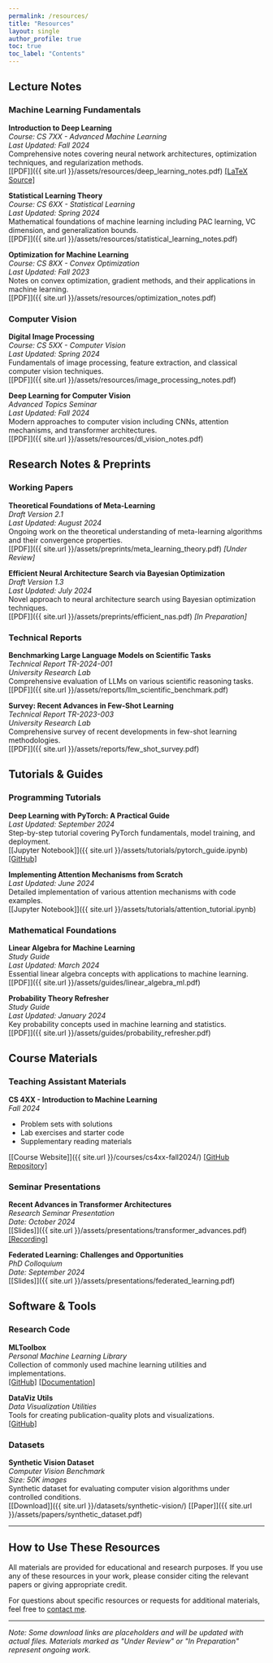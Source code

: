 ```yaml
---
permalink: /resources/
title: "Resources"
layout: single
author_profile: true
toc: true
toc_label: "Contents"
---
```


## Lecture Notes

### Machine Learning Fundamentals

**Introduction to Deep Learning**  
*Course: CS 7XX - Advanced Machine Learning*  
*Last Updated: Fall 2024*  
Comprehensive notes covering neural network architectures, optimization techniques, and regularization methods.  
[[PDF]]({{ site.url }}/assets/resources/deep_learning_notes.pdf) [[LaTeX Source]](https://github.com/RunkaiTao/lecture-notes/tree/main/deep-learning)

**Statistical Learning Theory**  
*Course: CS 6XX - Statistical Learning*  
*Last Updated: Spring 2024*  
Mathematical foundations of machine learning including PAC learning, VC dimension, and generalization bounds.  
[[PDF]]({{ site.url }}/assets/resources/statistical_learning_notes.pdf)

**Optimization for Machine Learning**  
*Course: CS 8XX - Convex Optimization*  
*Last Updated: Fall 2023*  
Notes on convex optimization, gradient methods, and their applications in machine learning.  
[[PDF]]({{ site.url }}/assets/resources/optimization_notes.pdf)

### Computer Vision

**Digital Image Processing**  
*Course: CS 5XX - Computer Vision*  
*Last Updated: Spring 2024*  
Fundamentals of image processing, feature extraction, and classical computer vision techniques.  
[[PDF]]({{ site.url }}/assets/resources/image_processing_notes.pdf)

**Deep Learning for Computer Vision**  
*Advanced Topics Seminar*  
*Last Updated: Fall 2024*  
Modern approaches to computer vision including CNNs, attention mechanisms, and transformer architectures.  
[[PDF]]({{ site.url }}/assets/resources/dl_vision_notes.pdf)

## Research Notes & Preprints

### Working Papers

**Theoretical Foundations of Meta-Learning**  
*Draft Version 2.1*  
*Last Updated: August 2024*  
Ongoing work on the theoretical understanding of meta-learning algorithms and their convergence properties.  
[[PDF]]({{ site.url }}/assets/preprints/meta_learning_theory.pdf) *[Under Review]*

**Efficient Neural Architecture Search via Bayesian Optimization**  
*Draft Version 1.3*  
*Last Updated: July 2024*  
Novel approach to neural architecture search using Bayesian optimization techniques.  
[[PDF]]({{ site.url }}/assets/preprints/efficient_nas.pdf) *[In Preparation]*

### Technical Reports

**Benchmarking Large Language Models on Scientific Tasks**  
*Technical Report TR-2024-001*  
*University Research Lab*  
Comprehensive evaluation of LLMs on various scientific reasoning tasks.  
[[PDF]]({{ site.url }}/assets/reports/llm_scientific_benchmark.pdf)

**Survey: Recent Advances in Few-Shot Learning**  
*Technical Report TR-2023-003*  
*University Research Lab*  
Comprehensive survey of recent developments in few-shot learning methodologies.  
[[PDF]]({{ site.url }}/assets/reports/few_shot_survey.pdf)

## Tutorials & Guides

### Programming Tutorials

**Deep Learning with PyTorch: A Practical Guide**  
*Last Updated: September 2024*  
Step-by-step tutorial covering PyTorch fundamentals, model training, and deployment.  
[[Jupyter Notebook]]({{ site.url }}/assets/tutorials/pytorch_guide.ipynb) [[GitHub]](https://github.com/RunkaiTao/pytorch-tutorial)

**Implementing Attention Mechanisms from Scratch**  
*Last Updated: June 2024*  
Detailed implementation of various attention mechanisms with code examples.  
[[Jupyter Notebook]]({{ site.url }}/assets/tutorials/attention_tutorial.ipynb)

### Mathematical Foundations

**Linear Algebra for Machine Learning**  
*Study Guide*  
*Last Updated: March 2024*  
Essential linear algebra concepts with applications to machine learning.  
[[PDF]]({{ site.url }}/assets/guides/linear_algebra_ml.pdf)

**Probability Theory Refresher**  
*Study Guide*  
*Last Updated: January 2024*  
Key probability concepts used in machine learning and statistics.  
[[PDF]]({{ site.url }}/assets/guides/probability_refresher.pdf)

## Course Materials

### Teaching Assistant Materials

**CS 4XX - Introduction to Machine Learning**  
*Fall 2024*  
- Problem sets with solutions
- Lab exercises and starter code
- Supplementary reading materials

[[Course Website]]({{ site.url }}/courses/cs4xx-fall2024/) [[GitHub Repository]](https://github.com/RunkaiTao/cs4xx-materials)

### Seminar Presentations

**Recent Advances in Transformer Architectures**  
*Research Seminar Presentation*  
*Date: October 2024*  
[[Slides]]({{ site.url }}/assets/presentations/transformer_advances.pdf) [[Recording]](https://youtu.be/placeholder)

**Federated Learning: Challenges and Opportunities**  
*PhD Colloquium*  
*Date: September 2024*  
[[Slides]]({{ site.url }}/assets/presentations/federated_learning.pdf)

## Software & Tools

### Research Code

**MLToolbox**  
*Personal Machine Learning Library*  
Collection of commonly used machine learning utilities and implementations.  
[[GitHub]](https://github.com/RunkaiTao/MLToolbox) [[Documentation]](https://runkai-mltoolbox.readthedocs.io/)

**DataViz Utils**  
*Data Visualization Utilities*  
Tools for creating publication-quality plots and visualizations.  
[[GitHub]](https://github.com/RunkaiTao/dataviz-utils)

### Datasets

**Synthetic Vision Dataset**  
*Computer Vision Benchmark*  
*Size: 50K images*  
Synthetic dataset for evaluating computer vision algorithms under controlled conditions.  
[[Download]]({{ site.url }}/datasets/synthetic-vision/) [[Paper]]({{ site.url }}/assets/papers/synthetic_dataset.pdf)

---

## How to Use These Resources

All materials are provided for educational and research purposes. If you use any of these resources in your work, please consider citing the relevant papers or giving appropriate credit.

For questions about specific resources or requests for additional materials, feel free to [contact me](mailto:your.email@university.edu).

---

*Note: Some download links are placeholders and will be updated with actual files. Materials marked as "Under Review" or "In Preparation" represent ongoing work.*